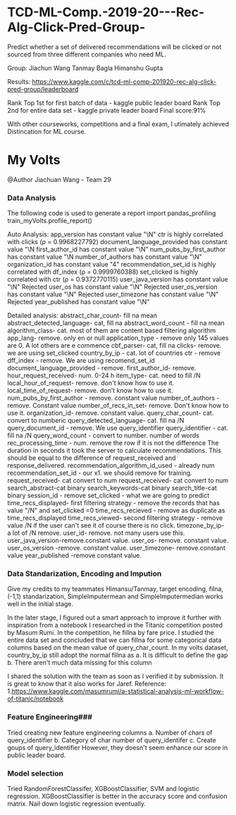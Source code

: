# TCD-ML-Comp.-2019-20---Rec-Alg-Click-Pred-Group-
Predict whether a set of delivered recommendations will be clicked or not sourced from three different companies who need ML.

Group:
Jiachun Wang 
Tanmay Bagla
Himanshu Gupta

Results:
https://www.kaggle.com/c/tcd-ml-comp-201920-rec-alg-click-pred-group/leaderboard

Rank Top 1st for first batch of data - kaggle public leader board 
Rank Top 2nd for entire data set - kaggle private leader board
Final score:91%

With other courseworks, competitions and a final exam, I utimately achieved Distincation for ML course.

# My Volts
@Author Jiachuan Wang - Team 29
### Data Analysis ###
The following code is used to generate a report
import pandas_profiling
train_myVolts.profile_report()

Auto Analysis:
app_version has constant value "\N"
ctr is highly correlated with clicks (ρ = 0.9968227792)
document_language_provided has constant value "\N
first_author_id has constant value "\N"
num_pubs_by_first_author has constant value "\N
number_of_authors has constant value "\N"
organization_id has constant value "4"
recommendation_set_id is highly correlated with df_index (ρ = 0.9999760388)
set_clicked is highly correlated with ctr (ρ = 0.9372770115)
user_java_version has constant value "\N"	Rejected
user_os has constant value "\N"	Rejected
user_os_version has constant value "\N"	Rejected
user_timezone has constant value "\N"	Rejected
year_published has constant value "\N"

Detailed analysis:
abstract_char_count- fill na mean
abstract_detected_language- cat, fill na
abstract_word_count - fill na mean
algorithm_class- cat. most of them are content based filtering algorithm
app_lang- remove. only en or null
application_type - remove only 145 values are 0. A lot others are e commence
cbf_parser- cat, fill na
clicks- remove. we are using set_clicked
country_by_ip - cat. lot of countries
ctr - remove
dff_index - remove. We are using recomend_set_id
document_language_provided - remove. 
first_author_id- remove. 
hour_request_received- num. 0-24 h
item_type- cat. need to fill /N
local_hour_of_request- remove.  don't know how to use it.
local_time_of_request- remove. don't know how to use it.
num_pubs_by_first_author - remove. constant value
number_of_authors - remove. Constant value
number_of_recs_in_set- remove. Don't know how to use it.
organization_id- remove. constant value.
query_char_count- cat. convert to numberic
query_detected_language- cat. fill na /N
query_document_id - remove. We use query_identifier
query_identifier - cat. fill na /N
query_word_count - convert to number. number of words
rec_processing_time - num. remove the row if it is not the difference
The duration in seconds it took the server to calculate recommendations. This should be equal to the difference of request_received and response_delivered.
recommendation_algorithm_id_used - already num
recommendation_set_id - our x1. we should remove for training.
request_received- cat convert to num
request_received- cat convert to num
search_abstract-cat binary
search_keywords-cat binary
search_title-cat binary
session_id - remove
set_clicked - what we are going to predict
time_recs_displayed- first filtering strategy - remove the records that has value "/N" and set_clicked =0
time_recs_recieved - remove as duplicate as time_recs_displayed
time_recs_viewed- second filtering strategy - remove value /N if the user can't see it of course there is no click.
timezone_by_ip- a lot of /N remove.
user_id- remove. not many users use this.
user_java_version-remove.constant value.
user_os- remove. constant value.
user_os_version -remove. constant value.
user_timezone- remove.constant value
year_published -remove constant value.

### Data Standarization, Encoding and Impution ###
Give my credits to my teammates Himansu/Tanmay, target encoding, filna, (-1,1) standarization, SimpleImputermean and SimpleImputermedian works well in the initial stage. 

In the later stage, I figured out a smart approach to improve it further with inspiration from a notebook I researched in the Titanic competition posted by Masum Rumi. In the competition, he fillna by fare price. I studied the entire data set and concluded that we can fillna for some categorical data columns based on the mean value of query_char_count.
In my volts dataset, country_by_ip still adopt the normal fillna as
a. It is difficult to define the gap
b. There aren't much data missing for this column

I shared the solution with the team as soon as I verified it by submission. It is great to know that it also works for Jaref.
Reference: 
1.https://www.kaggle.com/masumrumi/a-statistical-analysis-ml-workflow-of-titanic/notebook

### Feature Engineering###
Tried creating new feature engineering columns
a. Number of chars of query_identifier
b. Category of char number of query_identifer
c. Create goups of query_identifier
However, they doesn't seem enhance our score in public leader board.

### Model selection ###
Tried RandomForestClassifer, XGBoostClassifier, SVM and logistic regression. XGBoostClassifier is better in the accuracy score and confusion matrix.
Nail down logistic regression eventually.


